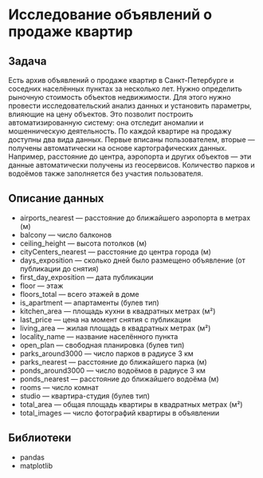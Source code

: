 # Исследование объявлений о продаже квартир
## Задача
Есть архив объявлений о продаже квартир в Санкт-Петербурге и соседних населённых пунктах за несколько лет. Нужно определить рыночную стоимость объектов недвижимости. Для этого нужно провести исследовательский анализ данных и установить параметры, влияющие на цену объектов. Это позволит построить автоматизированную систему: она отследит аномалии и мошенническую деятельность.
По каждой квартире на продажу доступны два вида данных. Первые вписаны пользователем, вторые — получены автоматически на основе картографических данных. Например, расстояние до центра, аэропорта и других объектов — эти данные автоматически получены из геосервисов. Количество парков и водоёмов также заполняется без участия пользователя.

## Описание данных

* airports_nearest — расстояние до ближайшего аэропорта в метрах (м)
* balcony — число балконов 
* ceiling_height — высота потолков (м)
* cityCenters_nearest — расстояние до центра города (м)
* days_exposition — сколько дней было размещено объявление (от публикации до снятия)
* first_day_exposition — дата публикации 
* floor — этаж 
* floors_total — всего этажей в доме 
* is_apartment — апартаменты (булев тип)
* kitchen_area — площадь кухни в квадратных метрах (м²)
* last_price — цена на момент снятия с публикации 
* living_area — жилая площадь в квадратных метрах (м²)
* locality_name — название населённого пункта 
* open_plan — свободная планировка (булев тип)
* parks_around3000 — число парков в радиусе 3 км 
* parks_nearest — расстояние до ближайшего парка (м)
* ponds_around3000 — число водоёмов в радиусе 3 км 
* ponds_nearest — расстояние до ближайшего водоёма (м)
* rooms — число комнат 
* studio — квартира-студия (булев тип)
* total_area — общая площадь квартиры в квадратных метрах (м²)
* total_images — число фотографий квартиры в объявлении

## Библиотеки

* pandas
* matplotlib
